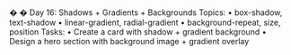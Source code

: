 �
� Day 16: Shadows + Gradients + Backgrounds 
Topics: 
• box-shadow, text-shadow 
• linear-gradient, radial-gradient 
• background-repeat, size, position 
Tasks: 
• Create a card with shadow + gradient background 
• Design a hero section with background image + gradient overlay 